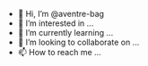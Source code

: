 - 👋 Hi, I’m @aventre-bag
- 👀 I’m interested in ...
- 🌱 I’m currently learning ...
- 💞️ I’m looking to collaborate on ...
- 📫 How to reach me ...

<!---
aventre-bag/aventre-bag is a ✨ special ✨ repository because its `README.md` (this file) appears on your GitHub profile.
You can click the Preview link to take a look at your changes.
--->
